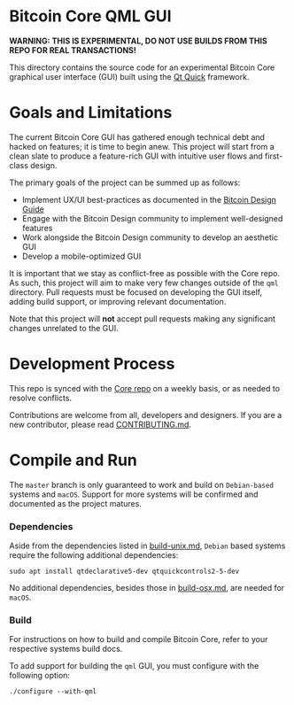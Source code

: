# Bitcoin Core QML GUI

**WARNING: THIS IS EXPERIMENTAL, DO NOT USE BUILDS FROM THIS REPO FOR REAL TRANSACTIONS!**

This directory contains the source code for an experimental Bitcoin Core graphical user interface (GUI) built using the [Qt Quick](https://doc.qt.io/qt-5/qtquick-index.html) framework.

# Goals and Limitations

The current Bitcoin Core GUI has gathered enough technical debt and hacked on features; it is time to begin anew.
This project will start from a clean slate to produce a feature-rich GUI with intuitive user flows and first-class design.

The primary goals of the project can be summed up as follows:

- Implement UX/UI best-practices as documented in the [Bitcoin Design Guide](https://bitcoin.design/guide/)
- Engage with the Bitcoin Design community to implement well-designed features
- Work alongside the Bitcoin Design community to develop an aesthetic GUI
- Develop a mobile-optimized GUI

It is important that we stay as conflict-free as possible with the Core repo.
As such, this project will aim to make very few changes outside of the `qml` directory.
Pull requests must be focused on developing the GUI itself, adding build support,
or improving relevant documentation.

Note that this project will **not** accept pull requests making any significant changes unrelated to the GUI.

# Development Process

This repo is synced with the [Core repo](https://github.com/bitcoin/bitcoin) on a weekly basis, or as needed to resolve conflicts.

Contributions are welcome from all, developers and designers. If you are a new contributor, please read [CONTRIBUTING.md](../../CONTRIBUTING.md).

# Compile and Run

The `master` branch is only guaranteed to work and build on `Debian-based` systems and `macOS`.
Support for more systems will be confirmed and documented as the project matures.

### Dependencies
Aside from the dependencies listed in [build-unix.md](../../doc/build-unix.md), `Debian` based systems require the following additional dependencies:

```
sudo apt install qtdeclarative5-dev qtquickcontrols2-5-dev
```

No additional dependencies, besides those in [build-osx.md](../../doc/build-osx.md), are needed for `macOS`.

### Build

For instructions on how to build and compile Bitcoin Core, refer to your respective systems build docs.

To add support for building the `qml` GUI,
you must configure with the following option:

```
./configure --with-qml
```
